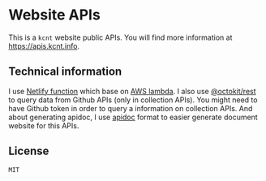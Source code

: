 # Website APIs

This is a `kcnt` website public APIs. You will find more information at https://apis.kcnt.info.

## Technical information

I use [Netlify function](https://www.netlify.com/docs/functions/) which base on [AWS lambda](https://aws.amazon.com/lambda). I also use [@octokit/rest](http://octokit.github.io/rest.js) to query data from Github APIs (only in collection APIs). You might need to have Github token in order to query a information on collection APIs. And about generating apidoc, I use [apidoc](http://apidocjs.com) format to easier generate document website for this APIs.

## License

`MIT`

